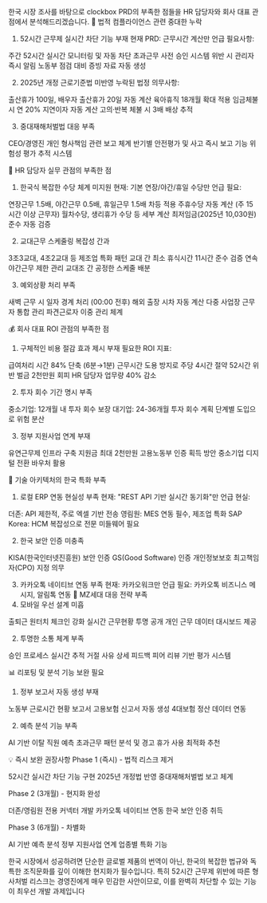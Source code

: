 한국 시장 조사를 바탕으로 clockbox PRD의 부족한 점들을 HR 담당자와 회사 대표 관점에서 분석해드리겠습니다.
🚨 법적 컴플라이언스 관련 중대한 누락
1. 52시간 근무제 실시간 차단 기능 부재
현재 PRD: 근무시간 계산만 언급
필요사항:

주간 52시간 실시간 모니터링 및 자동 차단
초과근무 사전 승인 시스템
위반 시 관리자 즉시 알림
노동부 점검 대비 증빙 자료 자동 생성

2. 2025년 개정 근로기준법 미반영
누락된 법정 의무사항:

출산휴가 100일, 배우자 출산휴가 20일 자동 계산
육아휴직 18개월 확대 적용
임금체불 시 연 20% 지연이자 자동 계산
고의·반복 체불 시 3배 배상 추적

3. 중대재해처벌법 대응 부족

CEO/경영진 개인 형사책임 관련 보고 체계
반기별 안전평가 및 사고 즉시 보고 기능
위험성 평가 추적 시스템

💼 HR 담당자 실무 관점의 부족한 점
1. 한국식 복잡한 수당 체계 미지원
현재: 기본 연장/야간/휴일 수당만 언급
필요:

연장근무 1.5배, 야간근무 0.5배, 휴일근무 1.5배 차등 적용
주휴수당 자동 계산 (주 15시간 이상 근무자)
월차수당, 생리휴가 수당 등 세부 계산
최저임금(2025년 10,030원) 준수 자동 검증

2. 교대근무 스케줄링 복잡성 간과

3조3교대, 4조2교대 등 제조업 특화 패턴
교대 간 최소 휴식시간 11시간 준수 검증
연속 야간근무 제한 관리
교대조 간 공정한 스케줄 배분

3. 예외상황 처리 부족

새벽 근무 시 일자 경계 처리 (00:00 전후)
해외 출장 시차 자동 계산
다중 사업장 근무자 통합 관리
파견근로자 이중 관리 체계

💰 회사 대표 ROI 관점의 부족한 점
1. 구체적인 비용 절감 효과 제시 부재
필요한 ROI 지표:

급여처리 시간 84% 단축 (6분→1분)
근무시간 도용 방지로 주당 4시간 절약
52시간 위반 벌금 2천만원 회피
HR 담당자 업무량 40% 감소

2. 투자 회수 기간 명시 부족

중소기업: 12개월 내 투자 회수 보장
대기업: 24-36개월 투자 회수 계획
단계별 도입으로 위험 분산

3. 정부 지원사업 연계 부재

유연근무제 인프라 구축 지원금 최대 2천만원
고용노동부 인증 획득 방안
중소기업 디지털 전환 바우처 활용

🔧 기술 아키텍처의 한국 특화 부족
1. 로컬 ERP 연동 현실성 부족
현재: "REST API 기반 실시간 동기화"만 언급
현실:

더존: API 제한적, 주로 엑셀 기반 전송
영림원: MES 연동 필수, 제조업 특화
SAP Korea: HCM 복잡성으로 전문 미들웨어 필요

2. 한국 보안 인증 미충족

KISA(한국인터넷진흥원) 보안 인증
GS(Good Software) 인증
개인정보보호 최고책임자(CPO) 지정 의무

3. 카카오톡 네이티브 연동 부족
현재: 카카오워크만 언급
필요: 카카오톡 비즈니스 메시지, 알림톡 연동
👥 MZ세대 대응 전략 부족
1. 모바일 우선 설계 미흡

출퇴근 원터치 체크인 강화
실시간 근무현황 투명 공개
개인 근무 데이터 대시보드 제공

2. 투명한 소통 체계 부족

승인 프로세스 실시간 추적
거절 사유 상세 피드백
피어 리뷰 기반 평가 시스템

📊 리포팅 및 분석 기능 보완 필요
1. 정부 보고서 자동 생성 부재

노동부 근로시간 현황 보고서
고용보험 신고서 자동 생성
4대보험 정산 데이터 연동

2. 예측 분석 기능 부족

AI 기반 이탈 직원 예측
초과근무 패턴 분석 및 경고
휴가 사용 최적화 추천

💡 즉시 보완 권장사항
Phase 1 (즉시) - 법적 리스크 제거

52시간 실시간 차단 기능 구현
2025년 개정법 반영
중대재해처벌법 보고 체계

Phase 2 (3개월) - 현지화 완성

더존/영림원 전용 커넥터 개발
카카오톡 네이티브 연동
한국 보안 인증 취득

Phase 3 (6개월) - 차별화

AI 기반 예측 분석
정부 지원사업 연계
업종별 특화 기능

한국 시장에서 성공하려면 단순한 글로벌 제품의 번역이 아닌, 한국의 복잡한 법규와 독특한 조직문화를 깊이 이해한 현지화가 필수입니다. 특히 52시간 근무제 위반에 따른 형사처벌 리스크는 경영진에게 매우 민감한 사안이므로, 이를 완벽히 차단할 수 있는 기능이 최우선 개발 과제입니다